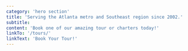 ```yaml
---
category: 'hero section'
title: 'Serving the Atlanta metro and Southeast region since 2002.'
subtitle:
content: 'Book one of our amazing tour or charters today!'
linkTo: '/tours/'
linkText: 'Book Your Tour!'
---
```

